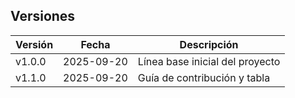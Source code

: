 ## Versiones

| Versión | Fecha       | Descripción                     |
|---------|------------|---------------------------------|
| v1.0.0  | 2025-09-20 | Línea base inicial del proyecto |
| v1.1.0  | 2025-09-20 | Guía de contribución y tabla    |
